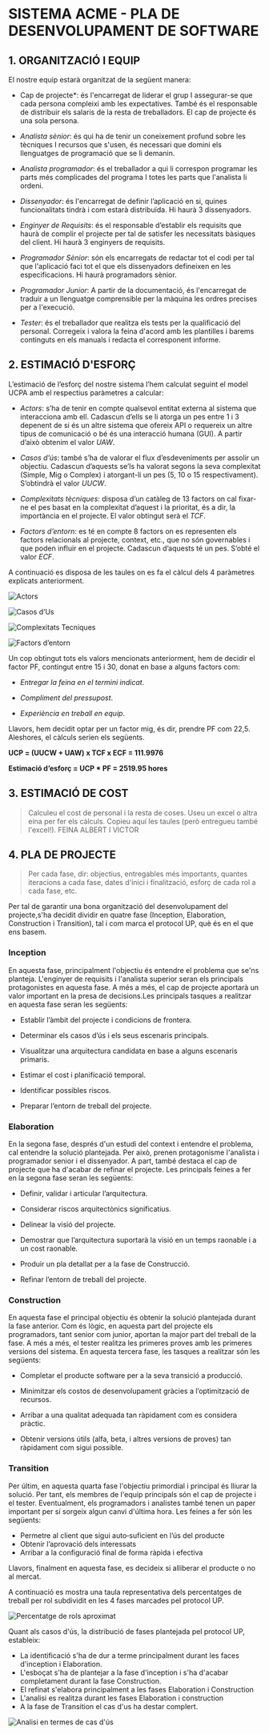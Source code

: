 ﻿# **SISTEMA ACME - PLA DE DESENVOLUPAMENT DE SOFTWARE** #

## **1. ORGANITZACIÓ I EQUIP** ##

El nostre equip estarà organitzat de la següent manera:

* Cap de projecte*: és l'encarregat de liderar el grup I assegurar-se que cada persona compleixi amb les expectatives. També és el responsable de distribuir els salaris de la resta de treballadors. El cap de projecte és una sola persona.

* *Analista sènior*: és qui ha de tenir un coneixement profund sobre les tècniques I recursos que s'usen, és necessari que domini els llenguatges de programació que se li demanin.

* *Analista programador*: és el treballador a qui li correspon programar les parts més complicades del programa I totes les parts que l'analista li ordeni.

* *Dissenyador*: és l'encarregat de definir l’aplicació en si, quines funcionalitats tindrà i com estarà distribuïda. Hi haurà 3 dissenyadors.

* *Enginyer de Requisits*: és el responsable d’establir els requisits que haurà de complir el projecte per tal de satisfer les necessitats bàsiques del client. Hi haurà 3 enginyers de requisits.

* *Programador Sènior*: són els encarregats de redactar tot el codi per tal que l'aplicació faci tot el que els dissenyadors defineixen en les especificacions. Hi haurà programadors sènior.

* *Programador Junior*: A partir de la documentació, és l'encarregat de traduir a un llenguatge comprensible per la màquina les ordres precises per a l'execució.

* *Tester*: és el treballador que realitza els tests per la qualificació del personal. Corregeix i valora la feina d'acord amb les plantilles i barems continguts en els manuals i redacta el corresponent informe.


## **2. ESTIMACIÓ D'ESFORÇ** ##

L’estimació de l’esforç del nostre sistema l’hem calculat seguint el model UCPA amb el respectius paràmetres a calcular:

* *Actors*: s’ha de tenir en compte qualsevol entitat externa al sistema que interacciona amb ell. Cadascun d’ells se li atorga un pes entre 1 i 3 depenent de si és un altre sistema que ofereix API o requereix un altre tipus de comunicació o bé és una interacció humana (GUI). A partir d’això obtenim el valor *UAW*.

* *Casos d’ús*: també s’ha de valorar el flux d’esdeveniments per assolir un objectiu. Cadascun d’aquests se’ls ha valorat segons la seva complexitat (Simple, Mig o Complex) i atorgant-li un pes (5, 10 o 15 respectivament). S’obtindrà el valor *UUCW*.

* *Complexitats tècniques*: disposa d’un catàleg de 13 factors on cal fixar-ne el pes basat en la complexitat d’aquest i la prioritat, és a dir, la importància en el projecte. El valor obtingut serà el *TCF*.

* *Factors d’entorn*: es té en compte 8 factors on es representen els factors relacionals al projecte, context, etc., que no són governables i que poden influir en el projecte. Cadascun d’aquests té un pes. S’obté el valor *ECF*.

A continuació es disposa de les taules on es fa el càlcul dels 4 paràmetres explicats anteriorment.

![Actors]( https://bytebucket.org/AlbertSuarez/gps-up-23/raw/b41ce6eeb02b8c2930552b6360782111c9062c19/Imatges/Actors.PNG?token=4fe204e7073829d2f0460e49f922760a16b9d5ad)

![Casos d’Us]( https://bytebucket.org/AlbertSuarez/gps-up-23/raw/b41ce6eeb02b8c2930552b6360782111c9062c19/Imatges/CasosDUs.PNG?token=3702aa8c316c1b4cdc0245661257ee78f7a2bd93)

![Complexitats Tecniques]( https://bytebucket.org/AlbertSuarez/gps-up-23/raw/b41ce6eeb02b8c2930552b6360782111c9062c19/Imatges/ComplexitatsTecniques.PNG?token=480e3ab401902de644544460593bee5275d2479d)

![Factors d’entorn]( https://bytebucket.org/AlbertSuarez/gps-up-23/raw/b41ce6eeb02b8c2930552b6360782111c9062c19/Imatges/EstimacioDEsforc.PNG?token=fa787325725546fda7ca707f09d5d33b4f7873de)



Un cop obtingut tots els valors mencionats anteriorment, hem de decidir el factor PF, contingut entre 15 i 30, donat en base a alguns factors com:

* *Entregar la feina en el termini indicat*.

* *Compliment del pressupost*.

* *Experiència en treball en equip*.

Llavors, hem decidit optar per un factor mig, és dir, prendre PF com 22,5. Aleshores, el càlculs serien els següents.

**UCP = (UUCW + UAW) x TCF x ECF = 111.9976**

**Estimació d’esforç = UCP * PF = 2519.95 hores**



## **3. ESTIMACIÓ DE COST** ##

> Calculeu el cost de personal i la resta de coses. Useu un excel o altra eina per fer els càlculs. Copieu aquí les taules (però entregueu també l'excel!). 
> FEINA ALBERT I VICTOR


## **4. PLA DE PROJECTE** ##

> Per cada fase, dir: objectius, entregables més importants, quantes iteracions a cada fase, dates d'inici i finalització, esforç de cada rol a cada fase, etc.

Per tal de garantir una bona organització del desenvolupament del projecte,s'ha decidit dividir en quatre fase (Inception, Elaboration, Construction i Transition),
tal i com marca el protocol UP, què és en el que ens basem.


### Inception ###

En aquesta fase, principalment l'objectiu és entendre el problema que se'ns planteja. L'enginyer de requisits i l'analista superior seran els principals protagonistes en aquesta fase.
A més a més, el cap de projecte aportarà un valor important en la presa de decisions.Les principals tasques a realitzar en aquesta fase seran les següents:

* Establir l’àmbit del projecte i condicions de frontera.

* Determinar els casos d’ús i els seus escenaris principals.

* Visualitzar una arquitectura candidata en base a alguns escenaris primaris.

* Estimar el cost i planificació temporal.

* Identificar possibles riscos.

* Preparar l’entorn de treball del projecte.


### Elaboration ###

En la segona fase, després d'un estudi del context i entendre el problema, cal entendre la solució plantejada. Per això, prenen protagonisme l'analista i programador senior i el dissenyador. 
A part, també destaca el cap de projecte que ha d'acabar de refinar el projecte. Les principals feines a fer en la segona fase seran les següents:

* Definir, validar i articular l’arquitectura.

* Considerar riscos arquitectònics significatius.

* Delinear la visió del projecte.

* Demostrar que l’arquitectura suportarà la visió en un temps raonable i a un cost raonable.

* Produir un pla detallat per a la fase de Construcció.

* Refinar l’entorn de treball del projecte.


### Construction ###

En aquesta fase el principal objectiu és obtenir la solució plantejada durant la fase anterior. Com és lògic, en aquesta part del projecte els programadors, tant senior com junior,
 aportan la major part del treball de la fase. A més a més, el tester realitza les primeres proves amb les primeres versions del sistema. En aquesta tercera fase, les tasques a realitzar són les següents:

* Completar el producte software per a la seva transició a producció.

* Minimitzar els costos de desenvolupament gràcies a l’optimització de recursos.

* Arribar a una qualitat adequada tan ràpidament com es considera pràctic.

* Obtenir versions útils (alfa, beta, i altres versions de proves) tan ràpidament com sigui possible.


### Transition ###

Per últim, en aquesta quarta fase l'objectiu primordial i principal és lliurar la solució. Per tant, els membres de l'equip principals són el cap de projecte i el tester.
Eventualment, els programadors i analistes també tenen un paper important per sí sorgeix algun canvi d'última hora. Les feines a fer són les següents:

* Permetre al client que sigui auto‐suficient en l’ús del producte
* Obtenir l’aprovació dels interessats
* Arribar a la configuració final de forma ràpida i efectiva

Llavors, finalment en aquesta fase, es decideix si alliberar el producte o no al mercat.



A continuació es mostra una taula representativa dels percentatges de treball per rol subdividit en les 4 fases marcades pel protocol UP.

![Percentatge de rols aproximat]( https://bytebucket.org/AlbertSuarez/gps-up-23/raw/41b8dc3682c9709577d338db2b21b4a99fdae350/Imatges/PercentatgeDeRolsAproximat.PNG?token=036aee3fc0389cac9bf89f00beeb8e44f8b300e5)

Quant als casos d'ús, la distribució de fases plantejada pel protocol UP, estableix:

 - La identificació s'ha de dur a terme principalment durant les faces d'inception i Elaboration.
 - L'esboçat s'ha de plantejar a la fase d'inception i s'ha d'acabar completament durant la fase Construction.
 - El refinat s'elabora principalment a les fases Elaboration i Construction
 - L'analisi es realitza durant les fases Elaboration i construction
 - A la fase de Transition el cas d'us ha destar complert.
 
 ![Analisi en termes de cas d'ús](https://bytebucket.org/AlbertSuarez/gps-up-23/raw/736414a4c9a980ac7a1766de55a26bd50b0b7704/Imatges/AnalisisEnTermeDeCasosDUs.PNG?token=7c8802819606af03765b3c34649f8f7cb7b37c19)
